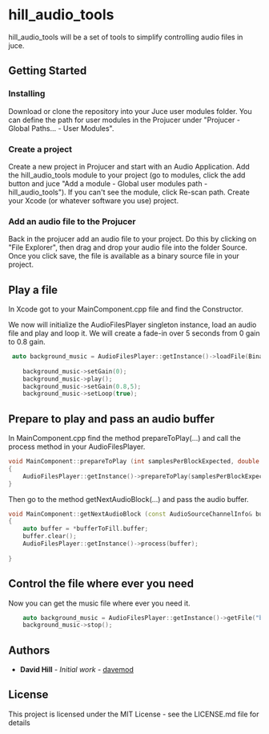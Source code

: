 # hill_audio_tools

hill_audio_tools will be a set of tools to simplify controlling audio files in juce. 

## Getting Started

### Installing

Download or clone the repository into your Juce user modules folder. You can define the path for user modules in the Projucer under "Projucer - Global Paths... - User Modules". 

### Create a project

Create a new project in Projucer and start with an Audio Application. Add the hill_audio_tools module to your project (go to modules, click the add button and juce "Add a module - Global user modules path - hill_audio_tools"). If you can't see the module, click Re-scan path. Create your Xcode (or whatever software you use) project.

### Add an audio file to the Projucer

Back in the projucer add an audio file to your project. Do this by clicking on "File Explorer", then drag and drop your audio file into the folder Source. Once you click save, the file is available as a binary source file in your project.


## Play a file

In Xcode got to your MainComponent.cpp file and find the Constructor. 

We now will initialize the AudioFilesPlayer singleton instance, load an audio file and play and loop it. We  will create a fade-in over 5 seconds from 0 gain to 0.8 gain. 

```c++
 auto background_music = AudioFilesPlayer::getInstance()->loadFile(BinaryData::test_wav, BinaryData::test:test_wavSize, false, "background_music");
    
    background_music->setGain(0);
    background_music->play();
    background_music->setGain(0.8,5);
    background_music->setLoop(true);
```

## Prepare to play and pass an audio buffer

In MainComponent.cpp find the method prepareToPlay(...) and call the process method in your AudioFilesPlayer.

```c++
void MainComponent::prepareToPlay (int samplesPerBlockExpected, double sampleRate)
{
    AudioFilesPlayer::getInstance()->prepareToPlay(samplesPerBlockExpected, sampleRate);
}
```

Then go to the method getNextAudioBlock(...) and pass the audio buffer.

```c++
void MainComponent::getNextAudioBlock (const AudioSourceChannelInfo& bufferToFill)
{
    auto buffer = *bufferToFill.buffer;
    buffer.clear();
    AudioFilesPlayer::getInstance()->process(buffer);
  
}
```

## Control the file where ever you need

Now you can get the music file where ever you need it.

```c++
    auto background_music = AudioFilesPlayer::getInstance()->getFile("background_music");
    background_music->stop();
```


## Authors

* **David Hill** - *Initial work* - [davemod](https://github.com/davemod)

## License

This project is licensed under the MIT License - see the LICENSE.md file for details